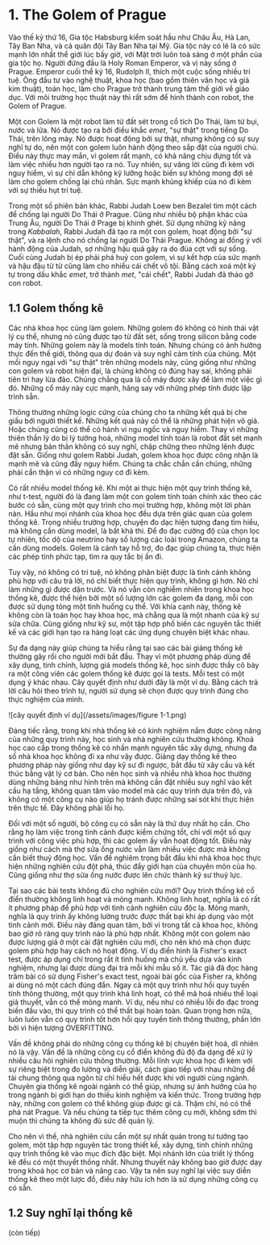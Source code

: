 # 1. The Golem of Prague

Vào thế kỷ thứ 16, Gia tộc Habsburg kiểm soát hầu như Châu Âu, Hà Lan, Tây Ban Nha, và cả quân đội Tây Ban Nha tại Mỹ. Gia tộc này có lẽ là có sức mạnh lớn nhất thể giới lúc bấy giờ, với Mặt trời luôn toả sáng ở một phần của gia tộc họ. Người đứng đầu là Holy Roman Emperor, và vị này sống ở Prague. Emperor cuối thể kỷ 16, Rudolph II, thích một cuộc sống nhiều trí tuệ. Ông đầu tư vào nghệ thuật, khoa học (bao gồm thiên văn học và giả kim thuật), toán học, làm cho Prague trở thành trung tâm thế giới về giáo dục. Với môi trường học thuật này thì rất sớm để hình thành con robot, the Golem of Prague.  

Một con Golem là một robot làm từ đất sét trong cổ tích Do Thái, làm từ bụi, nước và lửa. Nó được tạo ra bởi điều khắc *emet*, "sự thật" trong tiếng Do Thái, trên lông mày. Nó được hoạt động bởi sự thật, nhưng không có sự suy nghĩ tự do, nên một con golem luôn hành động theo sắp đặt của người chủ. Điều này thực may mắn, vì golem rất mạnh, có khả năng chịu đựng tốt và làm việc nhiều hơn người tạo ra nó. Tuy nhiên, sự vâng lời cũng đi kèm với nguy hiểm, vì sự chỉ dẫn không kỹ lưỡng hoặc biến sự không mong đợi sẽ làm cho golem chống lại chủ nhân. Sực mạnh khủng khiếp của nó đi kèm với sự thiếu hụt trí tuệ.  

Trong một số phiên bản khác, Rabbi Judah Loew ben Bezalel tìm một cách để chống lại người Do Thái ở Prague. Cũng như nhiều bộ phận khác của Trung Âu, người Do Thái ở Prage bị khinh ghét. Sử dụng những kỹ năng trong *Kabbalah*, Rabbi Judah đã tạo ra một con golem, hoạt động bởi "sự thật", và ra lệnh cho nó chống lại người Do Thái Prague. Không ai đồng ý với hành động của Judah, sợ những hậu quả gây ra do đùa cợt với sự sống. Cuối cùng Judah bị ép phải phá huỷ con golem, vì sự kết hợp của sức mạnh và hậu đậu từ từ cũng làm cho nhiều cái chết vô tội. Bằng cách xoá một ký tự trong dấu khắc *emet*, trở thành *met*, "cái chết", Rabbi Judah đã tháo gỡ con robot.  

## 1.1 Golem thống kê
Các nhà khoa học cũng làm golem. Những golem đó không có hình thái vật lý cụ thể, nhưng nó cũng được tạo từ đất sét, sống trong silicon bằng code máy tính. Những golem này là models tính toán. Nhưng chúng có ảnh hưởng thực đến thế giới, thông qua dự đoán và suy nghĩ cảm tính của chúng. Một mối nguy ngại với "sự thật" trên những models này, cũng giống như những con golem và robot hiện đại, là chúng không có đúng hay sai, không phải tiên tri hay lừa đảo. Chúng chẳng qua là cỗ máy được xây để làm một việc gì đó. Những cổ máy này cực mạnh, hăng say với những phép tính được lập trình sẵn.  

Thông thường những logic cứng của chúng cho ta những kết quả bị che giấu bới người thiết kế. Những kết quả này có thể là những phát hiện vô giá. Hoặc chúng cũng có thể có hành vi ngu ngốc và nguy hiểm. Thay vì những thiên thần lý do bị lý tưởng hoá, những model tính toán là robot đất sét mạnh mẽ nhưng bản thân không có suy nghĩ, chập chững theo những lệnh được đặt sẵn. Giống như golem Rabbi Judah, golem khoa học được công nhận là mạnh mẽ và cũng đầy nguy hiểm. Chúng ta chắc chắn cần chúng, những phải cẩn thận vì có những nguy cơ đi kèm.  

Có rất nhiều model thống kê. Khi một ai thực hiện một quy trình thống kê, như t-test, người đó là đang làm một con golem tính toán chính xác theo các bước có sẵn, cùng một quy trình cho mọi trường hợp, không một lời phàn nàn. Hầu như mọi nhánh của khoa học đều dựa trên giác quan của golem thống kê. Trong nhiều trường hợp, chuyện đo dạc hiện tượng đang tìm hiểu, mà không cần dùng model, là bất khả thi. Để đo đạc cường độ của chọn lọc tự nhiên, tốc dộ của neutrino hay số lượng các loài trong Amazon, chúng ta cần dùng models. Golem là cánh tay hỗ trợ, đo đạc giúp chúng ta, thực hiện các phép tính phức tạp, tìm ra quy tắc bị ẩn đi.  

Tuy vậy, nó không có trí tuệ, nó không phân biệt được là tình cảnh không phù hợp với câu trả lời, nó chỉ biết thực hiện quy trình, không gì hơn. Nó chỉ làm những gì được dặn trước. Và nó vẫn còn nghiễm nhiên trong khoa học thống kê, được thể hiện bởi một số lượng lớn các golem đa dạng, mỗi con được sử dụng tỏng một tình huống cụ thể. Với khía cạnh này, thống kê không còn là toán học hay khoa học, mà chẳng qua là một nhanh của kỹ sư sửa chữa. Cũng giống như kỹ sư, một tập hợp phố biến các nguyên tắc thiết kế và các giới hạn tạo ra hàng loạt các ứng dụng chuyên biệt khác nhau.  

Sự đa dạng này giúp chúng ta hiểu rằng tại sao các bài giảng thống kê thường gây rối cho người mới bắt đầu. Thay vì một phương pháp dùng để xây dụng, tinh chỉnh, lượng giá models thống kê, học sinh được thầy cô bày ra một công viên các golem thống kê được gọi là tests. Mỗi test có một dụng ý khác nhau. Cây quyết định như dưới đây là một ví dụ. Bằng cách trả lời câu hỏi theo trình tự, người sử dụng sẽ chọn được quy trình đúng cho thực nghiệm của mình.  

![cây quyết định ví dụ](/assets/images/figure 1-1.png)  

Đáng tiếc rằng, trong khi nhà thống kê có kinh nghiệm nắm được công năng của những quy trình này, học sinh và nhà nghiên cứu thường không. Khoá học cao cấp trong thống kê có nhấn mạnh nguyên tắc xây dựng, nhưng đa số nhà khoa học không đi xa như vậy được. Giảng dạy thống kê theo phương pháp này giống như dạy kỹ sư đi ngược, bắt đầu từ xây cầu và kết thúc bằng vật lý cơ bản. Cho nên học sinh và nhiều nhà khoa học thường dùng những bảng như hình trên mà không cần đặt nhiều suy nghĩ vào kết cầu hạ tầng, không quan tâm vào model mà các quy trình dựa trên đó, và không có một công cụ nào giúp họ tránh được những sai sót khi thực hiện trên thực tế. Đây không phải lỗi họ.  

Đối với một số người, bộ công cụ có sẵn này là thứ duy nhất họ cần. Cho rằng họ làm việc trong tình cảnh được kiểm chứng tốt, chỉ với một số quy trình với công việc phù hợp, thì các golem ấy vẫn hoạt động tốt. Điều này giống như cách mà thợ sửa ống nước vẫn làm nhiều việc được mà không cần biết thuỷ động học. Vấn đề nghiêm trọng bắt đầu khi nhà khoa học thực hiện những nghiên cứu đột phá, thúc đẩy giới hạn của chuyên môn của họ. Cũng giống như thợ sửa ống nước được lên chức thành kỹ sư thuỷ lực.  

Tại sao các bài tests không đủ cho nghiên cứu mới? Quy trình thống kê cổ điển thường không linh hoạt và mỏng manh. Không linh hoạt, nghĩa là có rất ít phương pháp để phù hợp với tình cảnh nghiên cứu độc lạ. Mỏng manh, nghĩa là quy trình ấy không lường trước được thất bại khi áp dụng vào một tình cảnh mới. Điều này đáng quan tâm, bởi vì trong tất cả khoa học, không bao giờ rõ ràng quy trình nào là phù hợp nhất. Không một con golem nào được lượng giá ở một cài đặt nghiên cứu mới, cho nên khó mà chọn được golem phù hợp hay cách nó hoạt động. Ví dụ điển hình là Fisher's exact test, được áp dụng chỉ trong rất ít tình huống mà chủ yếu dựa vào kinh nghiệm, nhưng lại được dùng đại trà mỗi khi mẫu số ít. Tác giả đã đọc hàng trăm bài có sử dụng Fisher's exact test, ngoài bài gốc của Fisher ra, không ai dùng nó một cách đúng đắn. Ngay cả một quy trình như hồi quy tuyến tính thông thường, một quy trình khá linh hoạt, có thể mã hoá nhiều thể loại giả thuyết, vẫn có thể mỏng manh. Ví dụ, nếu như có nhiều lỗi đo đạc trong biến đầu vào, thì quy trình có thể thất bại hoàn toàn. Quan trọng hơn nữa, luôn luôn vẫn có quy trình tốt hơn hồi quy tuyến tính thông thường, phần lớn bởi vì hiện tượng OVERFITTING.  

Vấn đề không phải do những công cụ thống kê bị chuyên biệt hoá, dĩ nhiên nó là vậy. Vấn đề là những công cụ cổ điển không đủ độ đa dạng để xử lý nhiều câu hỏi nghiên cứu thông thường. Mỗi lĩnh vực khoa học đi kèm với sự riêng biệt trong đo lường và diễn giải, cách giao tiếp với nhau những đề tài chung thông qua ngôn từ chỉ hiểu hết được khi với người cùng ngành. Chuyên gia thống kê ngoài ngành có thể giúp, nhưng sự ảnh hưởng của họ trong ngành bị giới hạn do thiếu kinh nghiệm và kiến thức. Trong trường hợp này, những con golem có thể không giúp được gì cả. Thậm chí, nó có thể phá nát Prague. Và nếu chúng ta tiếp tục thêm công cụ mới, không sớm thì muộn thì chúng ta không đủ sức để quản lý.  

Cho nên vì thế, nhà nghiên cứu cần một sự nhất quán trong tư tưởng tạo golem, một tập hợp nguyên tác trong thiết kế, xây dựng, tinh chỉnh những quy trình thống kê vào mục đích đặc biệt. Mọi nhánh lớn của triết lý thống kê đều có một thuyết thống nhất. Nhưng thuyết này không bao giờ được dạy trong khoá học cơ bản và nâng cao. Vậy ta nên suy nghĩ lại việc suy diễn thống kê theo một lược đồ, điều này hữu ích hơn là sử dụng những công cụ có sẵn.  

## 1.2 Suy nghĩ lại thống kê

(còn tiếp)